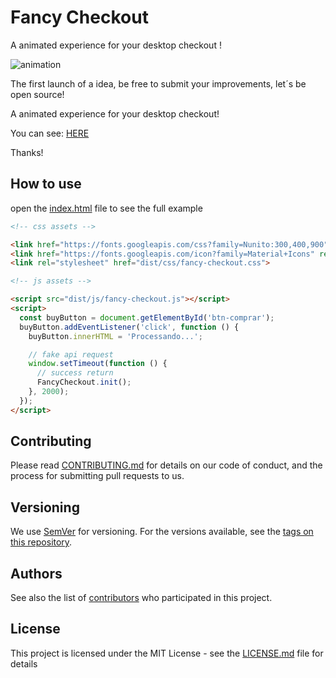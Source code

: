 # Fancy Checkout
A animated experience for your desktop checkout !

![animation](./src/img/animation.gif)

The first launch of a idea, be free to submit your improvements, let´s be open source!

A animated experience for your desktop checkout!

You can see: [HERE](https://www.behance.net/gallery/69833603/FANCY-CHECKOUT)

Thanks!

## How to use

open the [index.html](./index.html) file to see the full example

```html
<!-- css assets -->

<link href="https://fonts.googleapis.com/css?family=Nunito:300,400,900" rel="stylesheet">
<link href="https://fonts.googleapis.com/icon?family=Material+Icons" rel="stylesheet">
<link rel="stylesheet" href="dist/css/fancy-checkout.css">
```

```html
<!-- js assets -->

<script src="dist/js/fancy-checkout.js"></script>
<script>
  const buyButton = document.getElementById('btn-comprar');
  buyButton.addEventListener('click', function () {
    buyButton.innerHTML = 'Processando...';

    // fake api request
    window.setTimeout(function () {
      // success return
      FancyCheckout.init();
    }, 2000);
  });
</script>
```

## Contributing

Please read [CONTRIBUTING.md](https://gist.github.com/PurpleBooth/b24679402957c63ec426) for details on our code of conduct, and the process for submitting pull requests to us.

## Versioning

We use [SemVer](http://semver.org/) for versioning. For the versions available, see the [tags on this repository](https://github.com/gabriellamas/Fancy-Checkout/tags).

## Authors

See also the list of [contributors](https://github.com/gabriellamas/Fancy-Checkout/contributors) who participated in this project.

## License

This project is licensed under the MIT License - see the [LICENSE.md](LICENSE.md) file for details
